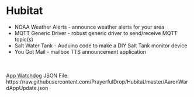 # Hubitat

<ul>
  <li>NOAA Weather Alerts - announce weather alerts for your area</li>
  <li>MQTT Generic Driver - robust generic driver to send/receive MQTT topic(s)</li>
  <li>Salt Water Tank - Auduino code to make a DIY Salt Tank monitor device</li>
  <li>You Got Mail - mailbox TTS announcement application </li>
</ul>
<br><br>
<a href="https://community.hubitat.com/t/release-app-watchdog/9952/1">App Watchdog</a> JSON File:<br>
https://raw.githubusercontent.com/PrayerfulDrop/Hubitat/master/AaronWardAppUpdate.json
